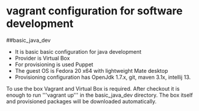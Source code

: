vagrant configuration for software development
=======

##basic_java_dev 
 -  It is basic basic configuration for java development
 -  Provider is Virtual Box 
 -  For provisioning is used Puppet
 -  The guest OS is Fedora 20 x64 with lightweight Mate desktop 
 -  Provisioning configuration has OpenJdk 1.7.x, git, maven 3.1x, intellij 13. 

To use the box Vagrant and Virtual Box is required. After checkout it is enough to run '''vagrant up''' in the 
basic_java_dev directory. The box itself and provisioned packages will be downloaded automatically.
